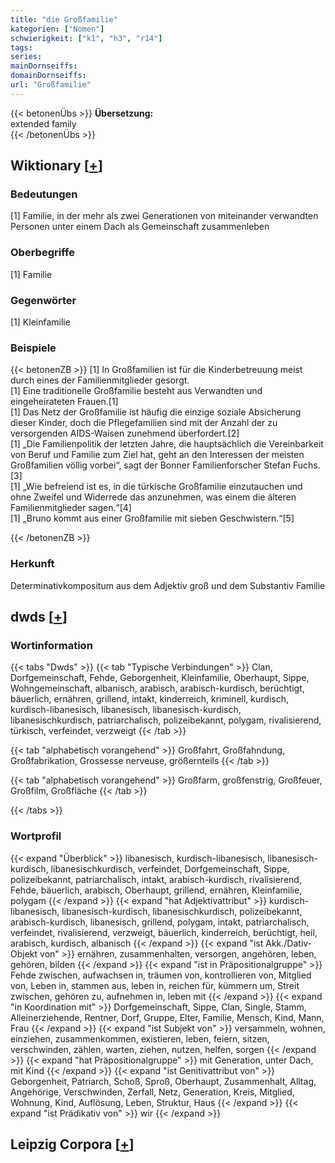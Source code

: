 ```yaml
---
title: "die Großfamilie"
kategorien: ["Nomen"]
schwierigkeit: ["k1", "h3", "r14"]
tags:
series:
mainDornseiffs:
domainDornseiffs:
url: "Großfamilie"
---
```


{{< betonenÜbs >}}
**Übersetzung:**  
extended family  
{{< /betonenÜbs >}}

## Wiktionary [[+](https://de.wiktionary.org/wiki/Großfamilie)]

### Bedeutungen
[1] Familie, in der mehr als zwei Generationen von miteinander verwandten Personen unter einem Dach als Gemeinschaft zusammenleben  

### Oberbegriffe
[1] Familie  

### Gegenwörter
[1] Kleinfamilie  

### Beispiele
{{< betonenZB >}}
[1] In Großfamilien ist für die Kinderbetreuung meist durch eines der Familienmitglieder gesorgt.  
[1] Eine traditionelle Großfamilie besteht aus Verwandten und eingeheirateten Frauen.[1]  
[1] Das Netz der Großfamilie ist häufig die einzige soziale Absicherung dieser Kinder, doch die Pflegefamilien sind mit der Anzahl der zu versorgenden AIDS-Waisen zunehmend überfordert.[2]  
[1] „Die Familienpolitik der letzten Jahre, die hauptsächlich die Vereinbarkeit von Beruf und Familie zum Ziel hat, geht an den Interessen der meisten Großfamilien völlig vorbei“, sagt der Bonner Familienforscher Stefan Fuchs.[3]  
[1] „Wie befreiend ist es, in die türkische Großfamilie einzutauchen und ohne Zweifel und Widerrede das anzunehmen, was einem die älteren Familienmitglieder sagen.“[4]  
[1] „Bruno kommt aus einer Großfamilie mit sieben Geschwistern.“[5]  

{{< /betonenZB >}}
### Herkunft
Determinativkompositum aus dem Adjektiv groß und dem Substantiv Familie  



## dwds [[+](https://www.dwds.de/wb/Großfamilie)]

### Wortinformation
{{< tabs "Dwds" >}}
{{< tab "Typische Verbindungen" >}}
Clan, Dorfgemeinschaft, Fehde, Geborgenheit, Kleinfamilie, Oberhaupt, Sippe, Wohngemeinschaft, albanisch, arabisch, arabisch-kurdisch, berüchtigt, bäuerlich, ernähren, grillend, intakt, kinderreich, kriminell, kurdisch, kurdisch-libanesisch, libanesisch, libanesisch-kurdisch, libanesischkurdisch, patriarchalisch, polizeibekannt, polygam, rivalisierend, türkisch, verfeindet, verzweigt
{{< /tab >}}

{{< tab "alphabetisch vorangehend" >}}
Großfahrt, Großfahndung, Großfabrikation, Grossesse nerveuse, größernteils
{{< /tab >}}

{{< tab "alphabetisch vorangehend" >}}
Großfarm, großfenstrig, Großfeuer, Großfilm, Großfläche
{{< /tab >}}

{{< /tabs >}}

### Wortprofil
{{< expand "Überblick" >}} libanesisch, kurdisch-libanesisch, libanesisch-kurdisch, libanesischkurdisch, verfeindet, Dorfgemeinschaft, Sippe, polizeibekannt, patriarchalisch, intakt, arabisch-kurdisch, rivalisierend, Fehde, bäuerlich, arabisch, Oberhaupt, grillend, ernähren, Kleinfamilie, polygam {{< /expand >}}
{{< expand "hat Adjektivattribut" >}} kurdisch-libanesisch, libanesisch-kurdisch, libanesischkurdisch, polizeibekannt, arabisch-kurdisch, libanesisch, grillend, polygam, intakt, patriarchalisch, verfeindet, rivalisierend, verzweigt, bäuerlich, kinderreich, berüchtigt, heil, arabisch, kurdisch, albanisch {{< /expand >}}
{{< expand "ist Akk./Dativ-Objekt von" >}} ernähren, zusammenhalten, versorgen, angehören, leben, gehören, bilden {{< /expand >}}
{{< expand "ist in Präpositionalgruppe" >}} Fehde zwischen, aufwachsen in, träumen von, kontrollieren von, Mitglied von, Leben in, stammen aus, leben in, reichen für, kümmern um, Streit zwischen, gehören zu, aufnehmen in, leben mit {{< /expand >}}
{{< expand "in Koordination mit" >}} Dorfgemeinschaft, Sippe, Clan, Single, Stamm, Alleinerziehende, Rentner, Dorf, Gruppe, Elter, Familie, Mensch, Kind, Mann, Frau {{< /expand >}}
{{< expand "ist Subjekt von" >}} versammeln, wohnen, einziehen, zusammenkommen, existieren, leben, feiern, sitzen, verschwinden, zählen, warten, ziehen, nutzen, helfen, sorgen {{< /expand >}}
{{< expand "hat Präpositionalgruppe" >}} mit Generation, unter Dach, mit Kind {{< /expand >}}
{{< expand "ist Genitivattribut von" >}} Geborgenheit, Patriarch, Schoß, Sproß, Oberhaupt, Zusammenhalt, Alltag, Angehörige, Verschwinden, Zerfall, Netz, Generation, Kreis, Mitglied, Wohnung, Kind, Auflösung, Leben, Struktur, Haus {{< /expand >}}
{{< expand "ist Prädikativ von" >}} wir {{< /expand >}}

## Leipzig Corpora [[+](https://corpora.uni-leipzig.de/en/res?word=Großfamilie&corpusId=deu_newscrawl-public_2018)]

